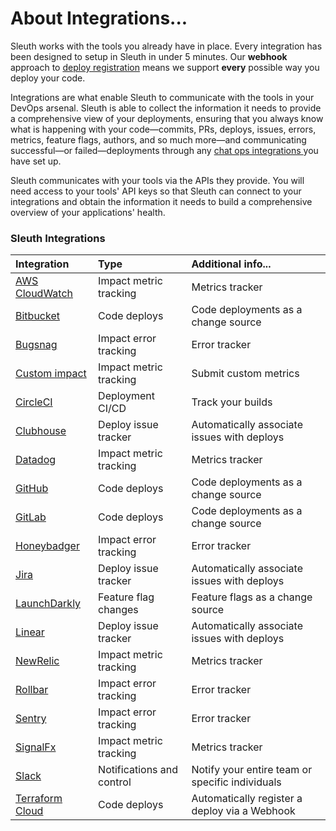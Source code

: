 # About Integrations...

Sleuth works with the tools you already have in place. Every integration has been designed to setup in Sleuth in under 5 minutes. Our **webhook** approach to [deploy registration](../modeling-your-deployments/code-deployments/how-to-register-a-deploy.md) means we support **every** possible way you deploy your code.

Integrations are what enable Sleuth to communicate with the tools in your DevOps arsenal. Sleuth is able to collect the information it needs to provide a comprehensive view of your deployments, ensuring that you always know what is happening with your code—commits, PRs, deploys, issues, errors, metrics, feature flags, authors, and so much more—and communicating successful—or failed—deployments through any [chat ops integrations ](about-integrations.md#chat-ops)you have set up. 

Sleuth communicates with your tools via the APIs they provide. You will need access to your tools' API keys so that Sleuth can connect to your integrations and obtain the information it needs to build a comprehensive overview of your applications' health. 

### Sleuth Integrations

| Integration | Type | Additional info... |
| :--- | :--- | :--- |
| [AWS CloudWatch](impact-sources/metrics/aws-cloudwatch.md) | Impact metric tracking | Metrics tracker |
| [Bitbucket](code-deployment/bitbucket.md) | Code deploys | Code deployments as a change source |
| [Bugsnag](impact-sources/errors/bugsnag.md) | Impact error tracking | Error tracker |
| [Custom impact](impact-sources/metrics/custom.md) | Impact metric tracking | Submit custom metrics |
| [CircleCI](builds/circleci.md) | Deployment CI/CD | Track your builds |
| [Clubhouse](issue-trackers/clubhouse.md) | Deploy issue tracker | Automatically associate issues with deploys |
| [Datadog](impact-sources/metrics/datadog.md) | Impact metric tracking | Metrics tracker |
| [GitHub](code-deployment/github.md) | Code deploys | Code deployments as a change source |
| [GitLab](code-deployment/gitlab.md) | Code deploys | Code deployments as a change source |
| [Honeybadger](impact-sources/errors/honeybadger.md) | Impact error tracking | Error tracker |
| [Jira](issue-trackers/jira.md) | Deploy issue tracker | Automatically associate issues with deploys |
| [LaunchDarkly](feature-flags/launchdarkly.md) | Feature flag changes | Feature flags as a change source |
| [Linear](issue-trackers/linear.md) | Deploy issue tracker | Automatically associate issues with deploys |
| [NewRelic](impact-sources/metrics/newrelic.md) | Impact metric tracking | Metrics tracker |
| [Rollbar](impact-sources/errors/rollbar.md) | Impact error tracking | Error tracker |
| [Sentry](impact-sources/errors/sentry.md) | Impact error tracking | Error tracker |
| [SignalFx](impact-sources/metrics/signalfx.md) | Impact metric tracking | Metrics tracker |
| [Slack](slack.md) | Notifications and control | Notify your entire team or specific individuals |
| [Terraform Cloud](https://www.terraform.io/cloud) | Code deploys | Automatically register a deploy via a Webhook |

